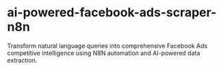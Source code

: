 # ai-powered-facebook-ads-scraper-n8n
Transform natural language queries into comprehensive Facebook Ads competitive intelligence using N8N automation and AI-powered data extraction.
